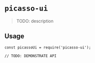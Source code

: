 # `picasso-ui`

> TODO: description

## Usage

```
const picassoUi = require('picasso-ui');

// TODO: DEMONSTRATE API
```
